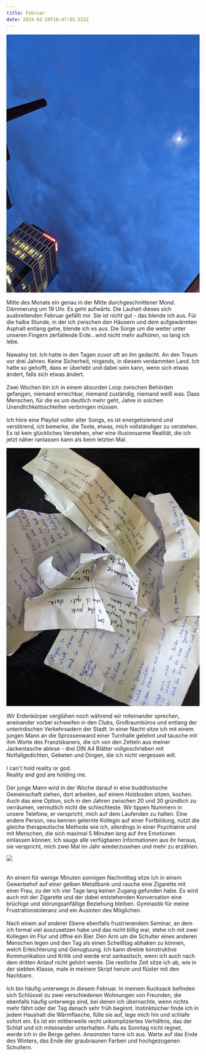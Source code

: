 ```yaml
---
title: Februar
date: 2024-02-29T18:47:02.522Z
---
```

![](/uploads/do.jpg)

Mitte des Monats ein genau in der Mitte durchgeschnittener Mond. Dämmerung um 19 Uhr. Es geht aufwärts. Die Lauheit dieses sich ausbreitenden Februar gefällt mir. Sie ist nicht gut - das blende ich aus. Für die halbe Stunde, in der ich zwischen den Häusern und dem aufgewärmten Asphalt entlang gehe, blende ich es aus. Die Sorge um die weiter unter unseren Fingern zerfallende Erde...wird nicht mehr aufhören, so lang ich lebe.\
\
Nawalny tot. Ich hatte in den Tagen zuvor oft an ihn gedacht. An den Traum vor drei Jahren. Keine Sicherheit, nirgends, in diesem verdammten Land. Ich hatte so gehofft, dass er überlebt und dabei sein kann, wenn sich etwas ändert, falls sich etwas ändert.\
\
Zwei Wochen bin ich in einem absurden Loop zwischen Behörden gefangen, niemand erreichbar, niemand zuständig, niemand weiß was. Dass Menschen, für die es um deutlich mehr geht, Jahre in solchen Unendlichkeitsschleifen verbringen müssen.\
\
Ich höre eine Playlist voller alter Songs, es ist energetisierend und verstörend, ich bemerke, die Texte, etwas, mich vollständiger zu verstehen. Es ist kein glückliches Verstehen, eher eine illusionsarme Realität, die ich jetzt näher ranlassen kann als beim letzten Mal.

![](/uploads/no.jpg)

Wir Erdenkörper verglühen noch während wir miteinander sprechen, aneinander vorbei schweifen in den Clubs, Großraumbüros und entlang der unterirdischen Verkehrsadern der Stadt. In einer Nacht sitze ich mit einem jungen Mann an die Sprossenwand einer Turnhalle gelehnt und tausche mit ihm Worte des Franziskaners, die ich von den Zetteln aus meiner Jackentasche ablese - drei DIN A4 Blätter vollgeschrieben mit Notfallgedichten, Gebeten und Dingen, die ich nicht vergessen will.\
\
I can't hold reality or god.\
Reality and god are holding me.\
\
Der junge Mann wird in der Woche darauf in eine buddhistische Gemeinschaft ziehen, dort arbeiten, auf einem Holzboden sitzen, kochen. Auch das eine Option, sich in den Jahren zwischen 20 und 30 gründlich zu verräumen, vermutlich nicht die schlechteste. Wir tippen Nummern in unsere Telefone, er verspricht, mich auf dem Laufenden zu halten. Eine andere Person, neu kennen gelernte Kollegin auf einer Fortbildung, nutzt die gleiche therapeutische Methode wie ich, allerdings in einer Psychiatrie und mit Menschen, die sich maximal 5 Minuten lang auf ihre Emotionen einlassen können. Ich sauge alle verfügbaren Informationen aus ihr heraus, sie verspricht, mich zwei Mal im Jahr wiederzusehen und mehr zu erzählen.

![](/uploads/verglühen.jpeg)

\
An einem für wenige Minuten sonnigen Nachmittag sitze ich in einem Gewerbehof auf einer gelben Metallbank und rauche eine Zigarette mit einer Frau, zu der ich vier Tage lang keinen Zugang gefunden habe. Es wird auch mit der Zigarette und der dabei entstehenden Konversation eine brüchige und störungsanfällige Beziehung bleiben. Gymnastik für meine Frustrationstoleranz und ein Ausloten des Möglichen.\
\
Nach einem auf anderer Ebene ebenfalls frustrierendem Seminar, an dem ich formal viel auszusetzen habe und das nicht billig war, stehe ich mit zwei Kollegen im Flur und öffne ein Bier. Den Arm um die Schulter eines anderen Menschen legen und den Tag als einen Scheißtag abhaken zu können, welch Erleichterung und Genugtuung. Ich kann direkte konstruktive Kommunikation und Kritik und werde erst sarkastisch, wenn ich auch nach dem dritten Anlauf nicht gehört werde. Die restliche Zeit sitze ich ab, wie in der siebten Klasse, male in meinem Skript herum und flüster mit den Nachbarn.\
\
Ich bin häufig unterwegs in diesem Februar. In meinem Rucksack befinden sich Schlüssel zu zwei verschiedenen Wohnungen von Freunden, die ebenfalls häufig unterwegs sind, bei denen ich übernachte, wenn nichts mehr fährt oder der Tag danach sehr früh beginnt. Instinktsicher finde ich in jedem Haushalt die Wärmflasche, fülle sie auf, lege mich hin und schlafe sofort ein. Es ist ein mittlerweile recht unkompliziertes Verhältnis, das der Schlaf und ich miteinander unterhalten. Falls es Sonntag nicht regnet, werde ich in die Berge gehen. Ansonsten harre ich aus. Warte auf das Ende des Winters, das Ende der graubraunen Farben und hochgezogenen Schultern.